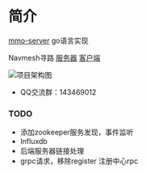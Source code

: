 简介
====
 [mmo-server](https://github.com/jzyong/mmo-server) go语言实现

Navmesh寻路 [服务器](https://github.com/jzyong/game-server/tree/master/game-ai) [客户端](https://github.com/jzyong/NavMeshDemo)

![项目架构图](https://raw.githubusercontent.com/jzyong/mmo-server/master/mmo-res/img/mmo%E6%9C%8D%E5%8A%A1%E5%99%A8.png) 

* QQ交流群：143469012


### TODO
* 添加zookeeper服务发现，事件监听
* Influxdb
* 后端服务器链接处理
* grpc请求，移除register 注册中心rpc




